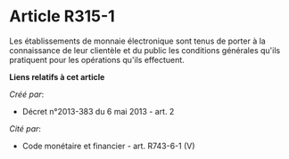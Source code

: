 # Article R315-1

Les établissements de monnaie électronique sont tenus de porter à la connaissance de leur clientèle et du public les
conditions générales qu'ils pratiquent pour les opérations qu'ils effectuent.

**Liens relatifs à cet article**

_Créé par_:

  - Décret n°2013-383 du 6 mai 2013 - art. 2

_Cité par_:

  - Code monétaire et financier - art. R743-6-1 (V)
